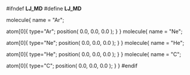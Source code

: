 #ifndef __LJ_MD__
#define __LJ_MD__

molecule{
  name = "Ar";
  
  atom[0]{
     type="Ar";
     position( 0.0, 0.0, 0.0 );
  }
}
molecule{
  name = "Ne";
  
  atom[0]{
     type="Ne";
     position( 0.0, 0.0, 0.0 );
  }
}
molecule{
  name = "He";
  
  atom[0]{
     type="He";
     position( 0.0, 0.0, 0.0 );
  }
}
molecule{
  name = "C";
  
  atom[0]{
     type="C";
     position( 0.0, 0.0, 0.0 );
  }
}
#endif
